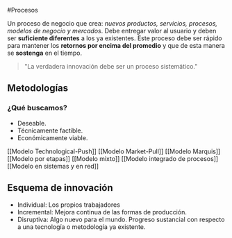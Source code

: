 #Procesos

Un proceso de negocio que crea: *nuevos productos, servicios, procesos, modelos de negocio y mercados*. Debe entregar valor al usuario y deben ser **suficiente diferentes** a los ya existentes. Este proceso debe ser rápido para mantener los **retornos por encima del promedio** y que de esta manera se **sostenga** en el tiempo.
> "La verdadera innovación debe ser un proceso sistemático."

## Metodologías
### ¿Qué buscamos?
- Deseable.
- Técnicamente factible.
- Económicamente viable.

[[Modelo Technological-Push]]
[[Modelo Market-Pull]]
[[Modelo Marquis]]
[[Modelo por etapas]]
[[Modelo mixto]]
[[Modelo integrado de procesos]]
[[Modelo en sistemas y en red]]
## Esquema de innovación
- Individual: Los propios trabajadores
- Incremental: Mejora continua de las formas de producción.
- Disruptiva: Algo nuevo para el mundo. Progreso sustancial con respecto a una tecnología o metodología ya existente.